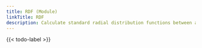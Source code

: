 ```yaml
---
title: RDF (Module)
linkTitle: RDF
description: Calculate standard radial distribution functions between all atom types
---
```


{{< todo-label >}}
